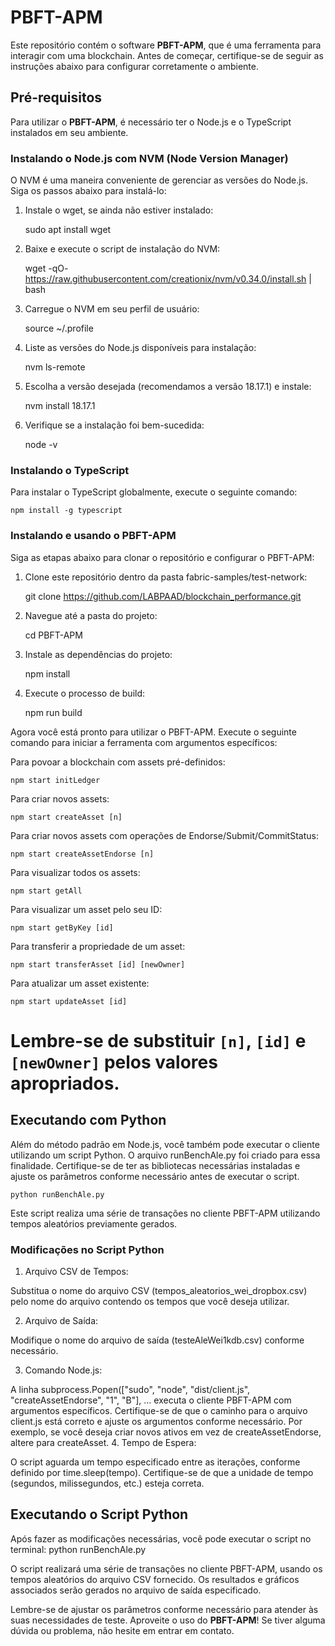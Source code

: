 # PBFT-APM

Este repositório contém o software **PBFT-APM**, que é uma ferramenta para interagir com uma blockchain. Antes de começar, certifique-se de seguir as instruções abaixo para configurar corretamente o ambiente.

## Pré-requisitos

Para utilizar o **PBFT-APM**, é necessário ter o Node.js e o TypeScript instalados em seu ambiente.

### Instalando o Node.js com NVM (Node Version Manager)

O NVM é uma maneira conveniente de gerenciar as versões do Node.js. Siga os passos abaixo para instalá-lo:

1. Instale o wget, se ainda não estiver instalado:
   
   sudo apt install wget

2. Baixe e execute o script de instalação do NVM:

    wget -qO- https://raw.githubusercontent.com/creationix/nvm/v0.34.0/install.sh | bash

3. Carregue o NVM em seu perfil de usuário:

    source ~/.profile

4. Liste as versões do Node.js disponíveis para instalação:

    nvm ls-remote
5. Escolha a versão desejada (recomendamos a versão 18.17.1) e instale:

    nvm install 18.17.1

6. Verifique se a instalação foi bem-sucedida:

    node -v

### Instalando o TypeScript
Para instalar o TypeScript globalmente, execute o seguinte comando:

    npm install -g typescript

### Instalando e usando o PBFT-APM
Siga as etapas abaixo para clonar o repositório e configurar o PBFT-APM:

1. Clone este repositório dentro da pasta fabric-samples/test-network:

    git clone https://github.com/LABPAAD/blockchain_performance.git

2. Navegue até a pasta do projeto:

    cd PBFT-APM

3. Instale as dependências do projeto:

    npm install

4. Execute o processo de build:

    npm run build

Agora você está pronto para utilizar o PBFT-APM. Execute o seguinte comando para iniciar a ferramenta com argumentos específicos:

Para povoar a blockchain com assets pré-definidos:

    npm start initLedger

Para criar novos assets:

    npm start createAsset [n]

Para criar novos assets com operações de Endorse/Submit/CommitStatus:

    npm start createAssetEndorse [n]

Para visualizar todos os assets:

    npm start getAll

Para visualizar um asset pelo seu ID:

    npm start getByKey [id]

Para transferir a propriedade de um asset:

    npm start transferAsset [id] [newOwner]

Para atualizar um asset existente:

    npm start updateAsset [id]

# Lembre-se de substituir `[n]`, `[id]` e `[newOwner]` pelos valores apropriados.

## Executando com Python

Além do método padrão em Node.js, você também pode executar o cliente utilizando um script Python. O arquivo runBenchAle.py foi criado para essa finalidade. Certifique-se de ter as bibliotecas necessárias instaladas e ajuste os parâmetros conforme necessário antes de executar o script.

    python runBenchAle.py

Este script realiza uma série de transações no cliente PBFT-APM utilizando tempos aleatórios previamente gerados.

### Modificações no Script Python
1. Arquivo CSV de Tempos:

Substitua o nome do arquivo CSV (tempos_aleatorios_wei_dropbox.csv) pelo nome do arquivo contendo os tempos que você deseja utilizar.

2. Arquivo de Saída:

Modifique o nome do arquivo de saída (testeAleWei1kdb.csv) conforme necessário.

3. Comando Node.js:

A linha subprocess.Popen(["sudo", "node", "dist/client.js", "createAssetEndorse", "1", "B"], ... executa o cliente PBFT-APM com argumentos específicos. Certifique-se de que o caminho para o arquivo client.js está correto e ajuste os argumentos conforme necessário. Por exemplo, se você deseja criar novos ativos em vez de createAssetEndorse, altere para createAsset.
4. Tempo de Espera:

O script aguarda um tempo especificado entre as iterações, conforme definido por time.sleep(tempo). Certifique-se de que a unidade de tempo (segundos, milissegundos, etc.) esteja correta.

## Executando o Script Python
Após fazer as modificações necessárias, você pode executar o script no terminal:
    python runBenchAle.py

O script realizará uma série de transações no cliente PBFT-APM, usando os tempos aleatórios do arquivo CSV fornecido. Os resultados e gráficos associados serão gerados no arquivo de saída especificado.

Lembre-se de ajustar os parâmetros conforme necessário para atender às suas necessidades de teste.
Aproveite o uso do **PBFT-APM**! Se tiver alguma dúvida ou problema, não hesite em entrar em contato.


